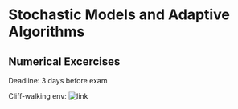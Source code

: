 # Stochastic Models and Adaptive Algorithms
## Numerical Excercises

Deadline: 3 days before exam

Cliff-walking env: ![link](https://github.com/caburu/gym-cliffwalking)
